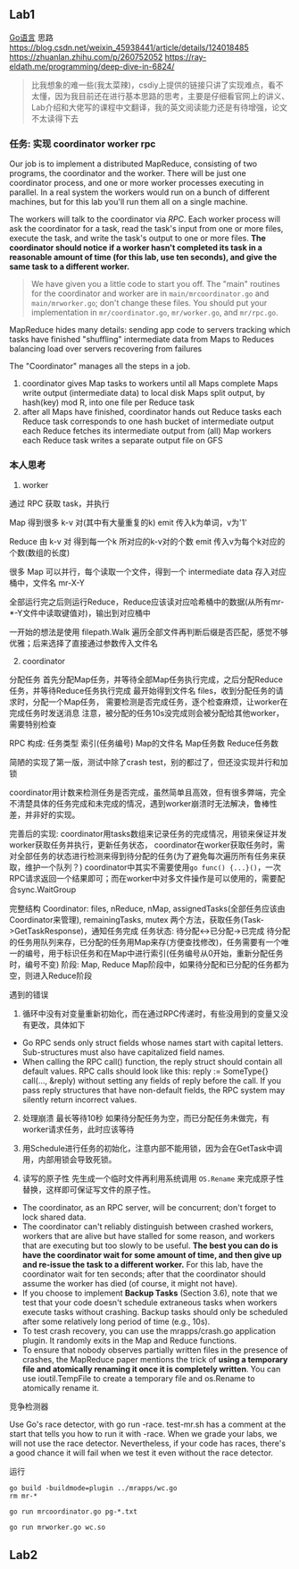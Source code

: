 
## Lab1

[Go语言](https://www.youtube.com/watch?v=IdCbMO0Ey9I)
思路 
https://blog.csdn.net/weixin_45938441/article/details/124018485
https://zhuanlan.zhihu.com/p/260752052
https://ray-eldath.me/programming/deep-dive-in-6824/

> 比我想象的难一些(我太菜辣)，csdiy上提供的链接只讲了实现难点，看不太懂，因为我目前还在进行基本思路的思考，主要是仔细看官网上的讲义、Lab介绍和大佬写的课程中文翻译，我的英文阅读能力还是有待增强，论文不太读得下去

### 任务: 实现 coordinator  worker rpc

Our job is to implement a distributed MapReduce, consisting of two programs, the coordinator and the worker. There will be just one coordinator process, and one or more worker processes executing in parallel. In a real system the workers would run on a bunch of different machines, but for this lab you'll run them all on a single machine. 

The workers will talk to the coordinator via *RPC*. Each worker process will ask the coordinator for a task, read the task's input from one or more files, execute the task, and write the task's output to one or more files. **The coordinator should notice if a worker hasn't completed its task in a reasonable amount of time (for this lab, use ten seconds), and give the same task to a different worker.**

> We have given you a little code to start you off. The "main" routines for the coordinator and worker are in `main/mrcoordinator.go` and `main/mrworker.go`; don't change these files. You should put your implementation in `mr/coordinator.go`, `mr/worker.go`, and `mr/rpc.go`.



MapReduce hides many details:
  sending app code to servers
  tracking which tasks have finished
  "shuffling" intermediate data from Maps to Reduces
  balancing load over servers
  recovering from failures

  The "Coordinator" manages all the steps in a job.
  1. coordinator gives Map tasks to workers until all Maps complete
     Maps write output (intermediate data) to local disk
     Maps split output, by hash(key) mod R, into one file per Reduce task
  2. after all Maps have finished, coordinator hands out Reduce tasks
     each Reduce task corresponds to one hash bucket of intermediate output
     each Reduce fetches its intermediate output from (all) Map workers
     each Reduce task writes a separate output file on GFS

### 本人思考

1. worker 

通过 RPC 获取 task，并执行

Map 得到很多 k-v 对(其中有大量重复的k)  emit 传入k为单词，v为'1'

Reduce 由 k-v 对 得到每一个k 所对应的k-v对的个数  emit 传入v为每个k对应的个数(数组的长度)

很多 Map 可以并行，每个读取一个文件，得到一个 intermediate data  存入对应桶中，文件名 mr-X-Y 

全部运行完之后则运行Reduce，Reduce应该读对应哈希桶中的数据(从所有mr-*-Y文件中读取键值对)，输出到对应桶中

一开始的想法是使用 filepath.Walk 遍历全部文件再判断后缀是否匹配，感觉不够优雅；后来选择了直接通过参数传入文件名 

2. coordinator 

分配任务 首先分配Map任务，并等待全部Map任务执行完成，之后分配Reduce任务，并等待Reduce任务执行完成
最开始得到文件名 files，收到分配任务的请求时，分配一个Map任务，
需要检测是否完成任务，逐个检查麻烦，让worker在完成任务时发送消息
注意，被分配的任务10s没完成则会被分配给其他worker，需要特别检查

RPC 构成: 任务类型 索引(任务编号) 
Map的文件名 Map任务数
Reduce任务数

简陋的实现了第一版，测试中除了crash test，别的都过了，但还没实现并行和加锁

coordinator用计数来检测任务是否完成，虽然简单且高效，但有很多弊端，完全不清楚具体的任务完成和未完成的情况，遇到worker崩溃时无法解决，鲁棒性差，并非好的实现。

完善后的实现:
coordinator用tasks数组来记录任务的完成情况，用锁来保证并发
worker获取任务并执行，更新任务状态，
coordinator在worker获取任务时，需对全部任务的状态进行检测来得到待分配的任务(为了避免每次遍历所有任务来获取，维护一个队列？)
coordinator中其实不需要使用`go func() {...}()`，一次RPC请求返回一个结果即可；而在worker中对多文件操作是可以使用的，需要配合sync.WaitGroup


完整结构
Coordinator: files, nReduce, nMap, assignedTasks(全部任务应该由Coordinator来管理), remainingTasks, mutex
  两个方法，获取任务(Task->GetTaskResponse)，通知任务完成
任务状态: 待分配<->已分配->已完成 
  待分配的任务用队列来存，已分配的任务用Map来存(方便查找修改)，任务需要有一个唯一的编号，用于标识任务和在Map中进行索引(任务编号从0开始，重新分配任务时，编号不变)
  阶段: Map, Reduce
  Map阶段中，如果待分配和已分配的任务都为空，则进入Reduce阶段

遇到的错误
1. 循环中没有对变量重新初始化，而在通过RPC传递时，有些没用到的变量又没有更改，具体如下

+ Go RPC sends only struct fields whose names start with capital letters. Sub-structures must also have capitalized field names.
+ When calling the RPC call() function, the reply struct should contain all default values. RPC calls should look like this:
  reply := SomeType{}
  call(..., &reply)
without setting any fields of reply before the call. If you pass reply structures that have non-default fields, the RPC system may silently return incorrect values.


2. 处理崩溃 最长等待10秒 
如果待分配任务为空，而已分配任务未做完，有worker请求任务，此时应该等待 

3. 用Schedule进行任务的初始化，注意内部不能用锁，因为会在GetTask中调用，内部用锁会导致死锁。

4. 读写的原子性 先生成一个临时文件再利用系统调用 `OS.Rename` 来完成原子性替换，这样即可保证写文件的原子性。



+ The coordinator, as an RPC server, will be concurrent; don't forget to lock shared data.
+ The coordinator can't reliably distinguish between crashed workers, workers that are alive but have stalled for some reason, and workers that are executing but too slowly to be useful. **The best you can do is have the coordinator wait for some amount of time, and then give up and re-issue the task to a different worker.** For this lab, have the coordinator wait for ten seconds; after that the coordinator should assume the worker has died (of course, it might not have).
+ If you choose to implement **Backup Tasks** (Section 3.6), note that we test that your code doesn't schedule extraneous tasks when workers execute tasks without crashing. Backup tasks should only be scheduled after some relatively long period of time (e.g., 10s).
+ To test crash recovery, you can use the mrapps/crash.go application plugin. It randomly exits in the Map and Reduce functions.
+ To ensure that nobody observes partially written files in the presence of crashes, the MapReduce paper mentions the trick of **using a temporary file and atomically renaming it once it is completely written**. You can use ioutil.TempFile to create a temporary file and os.Rename to atomically rename it.

竞争检测器

Use Go's race detector, with go run -race. test-mr.sh has a comment at the start that tells you how to run it with -race. When we grade your labs, we will not use the race detector. Nevertheless, if your code has races, there's a good chance it will fail when we test it even without the race detector.

运行
```
go build -buildmode=plugin ../mrapps/wc.go
rm mr-*

go run mrcoordinator.go pg-*.txt

go run mrworker.go wc.so
```

## Lab2

